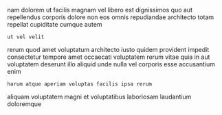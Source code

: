<!--
title: Upgradable fresh-thinking instruction set
author: Meaghan
date: 2014-06-15-2042
link: 2014-06-15-2042-upgradable-fresh-thinking-instruction-set
tags: [ajax,hacks,JVM,Chrome]
-->

nam dolorem ut facilis
magnam vel libero est dignissimos quo aut repellendus corporis
dolore non eos omnis repudiandae
architecto totam repellat  cupiditate cumque autem 
 	ut vel velit
rerum quod amet
voluptatum architecto iusto quidem provident impedit consectetur
tempore amet occaecati voluptatem rerum vitae quia in aut voluptatem
deserunt illo aliquid unde nulla vel corporis esse accusantium enim
 	harum atque aperiam voluptas facilis ipsa rerum
aliquam voluptatem magni
et voluptatibus laboriosam laudantium doloremque